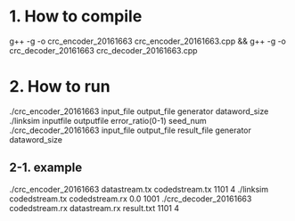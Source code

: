 # 1. How to compile

g++ -g -o crc_encoder_20161663 crc_encoder_20161663.cpp && g++ -g -o crc_decoder_20161663 crc_decoder_20161663.cpp

# 2. How to run
./crc_encoder_20161663 input_file output_file generator dataword_size
./linksim inputfile outputfile error_ratio(0-1) seed_num
./crc_decoder_20161663 input_file output_file result_file generator dataword_size

## 2-1. example
./crc_encoder_20161663 datastream.tx codedstream.tx 1101 4
./linksim codedstream.tx codedstream.rx 0.0 1001
./crc_decoder_20161663 codedstream.rx datastream.rx result.txt 1101 4
